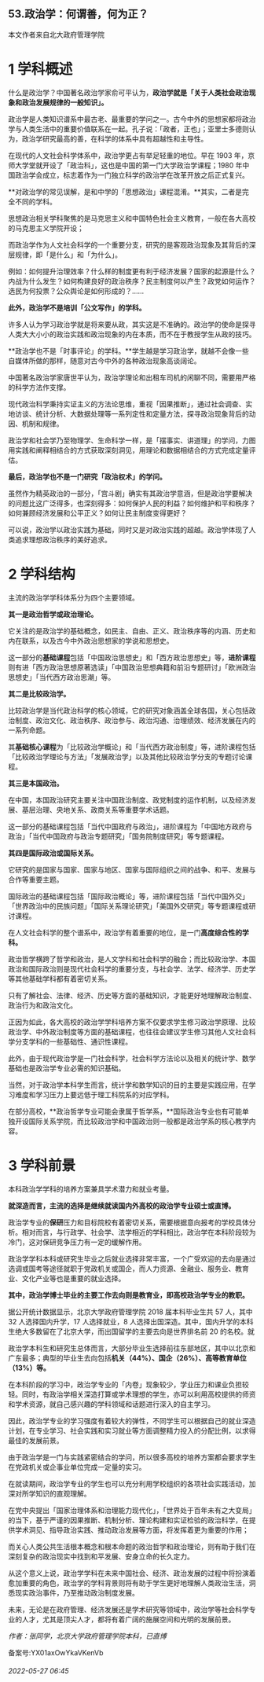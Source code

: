 ## 53.政治学：何谓善，何为正？
本文作者来自北大政府管理学院


1 学科概述
======


什么是政治学？中国著名政治学家俞可平认为，**政治学就是「关于人类社会政治现象和政治发展规律的一般知识」。**


政治学是人类知识谱系中最古老、最重要的学问之一。古今中外的思想家都将政治学与人类生活中的重要价值联系在一起。孔子说：「政者，正也」；亚里士多德则认为，政治学研究最高的善，在科学的体系中具有超越性和主导性。


在现代的人文社会科学体系中，政治学更占有举足轻重的地位。早在 1903 年，京师大学堂就开设了「政治科」，这也是中国的第一门大学政治学课程；1980 年中国政治学会成立，标志着作为一门独立科学的政治学在改革开放之后正式复兴。


**对政治学的常见误解，是和中学的「思想政治」课程混淆。**其实，二者是完全不同的学科。


思想政治相关学科聚焦的是马克思主义和中国特色社会主义教育，一般在各大高校的马克思主义学院开设；


而政治学作为人文社会科学的一个重要分支，研究的是客观政治现象及其背后的深层规律，即「是什么」和「为什么」。


例如：如何提升治理效率？什么样的制度更有利于经济发展？国家的起源是什么？内战为什么发生？如何构建良好的政治秩序？民主制度何以产生？政党如何运作？选民为何投票？公众舆论是如何形成的？……


**此外，政治学不是培训「公文写作」的学科。**


许多人认为学习政治学就是将来要从政，其实这是不准确的。政治学的使命是探寻人类大大小小的政治实践和政治现象的内在本质，而不在于教授学生从政的技巧。


**政治学也不是「时事评论」的学科。**学生越是学习政治学，就越不会像一些自媒体所做的那样，随意对古今中外的各种政治现象高谈阔论。


中国著名政治学家唐世平认为，政治学理论和出租车司机的闲聊不同，需要用严格的科学方法作支撑。


现代政治科学秉持实证主义的方法论思维，重视「因果推断」，通过社会调查、实地访谈、统计分析、大数据处理等一系列定性和定量方法，探寻政治现象背后的动因、机制和规律。


政治学和社会学乃至物理学、生命科学一样，是「摆事实、讲道理」的学问，力图用实践和阐释相结合的方式获取深刻洞见，用理论和数据相结合的方式完成定量评估。


**最后，政治学也不是一门研究「政治权术」的学问。**


虽然作为精英政治的一部分，「宫斗剧」确实有其政治学意涵，但是政治学要解决的问题比这广泛得多，也深刻得多：如何保护人民的利益？如何维护和平和秩序？如何兼顾经济发展和公平正义？如何让民主制度变得更好？


可以说，政治学以政治实践为基础，同时又是对政治实践的超越。政治学体现了人类追求理想政治秩序的美好追求。


2 学科结构
======


主流的政治学学科体系分为四个主要领域。


**其一是政治哲学或政治理论。**


它关注的是政治学的基础概念，如民主、自由、正义、政治秩序等的内涵、历史和内在联系，以及古今中外政治思想家的学说和思想史。


这一部分的**基础课程**包括「中国政治思想史」和「西方政治思想史」等，**进阶课程**则有进「西方政治思想原著选读」「中国政治思想典籍和前沿专题研讨」「欧洲政治思想史」「当代西方政治思潮」等。


**其二是比较政治学。**


比较政治学是当代政治科学的核心领域，它的研究对象涵盖全球各国，关心包括政治制度、政治文化、政治秩序、政治参与、政治沟通、治理绩效、经济发展在内的一系列命题。


其**基础核心课程**为「比较政治学概论」和「当代西方政治制度」等，进阶课程包括「比较政治学理论与方法」「发展政治学」以及其他比较政治学分支的专题讨论课程。


**其三是本国政治。**


在中国，本国政治研究主要关注中国政治制度、政党制度的运作机制，以及经济发展、基层治理、央地关系、政商关系等重要学术话题。


这一部分的基础课程包括「当代中国政府与政治」，进阶课程为「中国地方政府与政治」「当代中国政府与政治专题研究」「国务院制度研究」等专题课程。


**其四是国际政治或国际关系。**


它研究的是国家与国家、国家与地区、国家与国际组织之间的战争、和平、发展与合作等重要主题。


国际政治的基础课程包括「国际政治概论」等，进阶课程包括「当代中国外交」「世界政治中的民族问题」「国际关系理论研究」「美国外交研究」等专题课程或研讨课程。


在人文社会科学的整个谱系中，政治学有着重要的地位，是一门**高度综合性的学科。**


政治哲学横跨了哲学和政治，是人文学科和社会科学的融合；而比较政治学、本国政治和国际政治则是现代社会科学的重要分支，与社会学、法学、经济学、历史学等其他基础学科都有着密切关系。


只有了解社会、法律、经济、历史等方面的基础知识，才能更好地理解政治制度、政治行为和政治文化。


正因为如此，各大高校的政治学学科培养方案不仅要求学生修习政治学原理、比较政治学、中外政治制度等方面的基础课程，也往往会建议学生修习其他人文社会科学分支学科的一些基础性、通识性课程。


此外，由于现代政治学是一门社会科学，社会科学方法论以及相关的统计学、数学基础也是政治学专业必需的知识基础。


当然，对于政治学本科学生而言，统计学和数学知识的目的主要是实践应用，在学习难度和学习压力上要远低于理工科院系的对应学科。


在部分高校，**政治哲学专业可能会隶属于哲学系，**国际政治专业也有可能单独开设国际关系学院，而比较政治学和中国政治则一般都是政治学系的核心教学内容。


3 学科前景
======


本科政治学学科的培养方案兼具学术潜力和就业考量。


**就深造而言，主流的选择是继续就读国内外高校的政治学专业硕士或直博。**


政治学专业的**保研**压力和目标院校有着密切关系，需要根据意向报考的学校具体分析。相对而言，与行政学、社会学、法学相近的学科相比，政治学在本科阶段较为冷门，这对保研竞争压力有一定的缓解作用。


政治学学科本科或研究生毕业之后就业选择非常丰富，一个广受欢迎的去向是通过选调或国考等途径就职于党政机关或国企，而人力资源、金融业、服务业、教育业、文化产业等也是重要的就业选择。


**其中，政治学博士毕业的主要工作去向则是教育业，即高校政治学专业的教职。**


据公开统计数据显示，北京大学政府管理学院 2018 届本科毕业生共 57 人，其中 32 人选择国内升学，17 人选择就业，8 人选择出国深造。其中，国内升学的本科生绝大多数留在了北京大学，而出国留学的主要去向是世界排名前 20 的名校。就


政治学本科生和研究生总体而言，大部分毕业生选择前往东部地区，其中以北京和广东最多；典型的毕业生去向包括**机关（44%）、国企（26%）、高等教育单位（13%）等。**


在本科阶段的学习中，政治学专业的「内卷」现象较少，学业压力和课业负担较轻。同时，有政治学相关深造打算或学术理想的学生，亦可以利用高校提供的师资和学术资源，就自己感兴趣的学科领域和话题进行深入的自主学习。


因此，政治学专业的学习强度有着较大的弹性，不同学生可以根据自己的就业深造计划，在专业学习、社会实践和实习就业等方面调整精力投入的分配比例，以求得最佳的发展前景。


由于政治学是一门与实践紧密结合的学问，所以很多高校的培养方案都会要求学生在党政机关或企事业单位完成一定量的实习。


在就读期间，政治学专业的学生也可以充分利用学校组织的各项社会实践活动，加深对所学知识的直观理解。


在党中央提出「国家治理体系和治理能力现代化」，「世界处于百年未有之大变局」的当下，基于严谨的因果推断、机制分析、理论构建和实证检验的政治科学，在提供学术洞见、指导政治实践、推动政治发展等方面，将发挥着更为重要的作用；


而关心人类公共生活根本概念和根本命题的政治哲学和政治理论，则有助于我们在深刻复杂的政治现实中找到和平发展、安身立命的长久定力。


从这个意义上说，政治学学科在未来中国社会、经济、政治发展的过程中将扮演着愈加重要的角色，政治学的学科背景则将有助于学生更好地理解人类政治生活，洞悉现实政治事件，乃至推动政治制度发展。


未来，无论是在政府管理、经济发展还是学术研究等领域中，政治学等社会科学专业的人才，尤其是顶尖人才，都将有着广阔的施展空间和光明的发展前景。


*作者：张同学，北京大学政府管理学院本科，已直博*


备案号:YX01axOwYkaVKenVb


###### 2022-05-27 06:45
